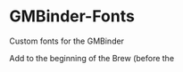 # GMBinder-Fonts
Custom fonts for the GMBinder



Add to the beginning of the Brew (before the <style> path):
``` css
<link rel = "stylesheet" type = "text/css" href = "https://dracoexe.github.io/GMBinder-Fonts/Fonts_v1.css"/>
